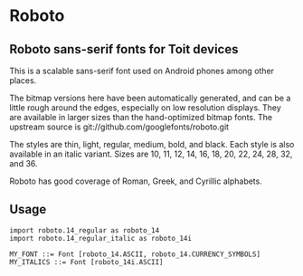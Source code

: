 # Roboto

## Roboto sans-serif fonts for Toit devices

This is a scalable sans-serif font used on Android phones among other places.

The bitmap versions here have been automatically generated, and
can be a little rough around the edges, especially on low resolution
displays.  They are available in larger sizes than the hand-optimized
bitmap fonts.  The upstream source is
git://github.com/googlefonts/roboto.git

The styles are thin, light, regular, medium, bold, and black.
Each style is also available in an italic variant.  Sizes are 10,
11, 12, 14, 16, 18, 20, 22, 24, 28, 32, and 36.

Roboto has good coverage of Roman, Greek, and Cyrillic alphabets.

## Usage

``` toit
import roboto.14_regular as roboto_14
import roboto.14_regular_italic as roboto_14i

MY_FONT ::= Font [roboto_14.ASCII, roboto_14.CURRENCY_SYMBOLS]
MY_ITALICS ::= Font [roboto_14i.ASCII]
```
